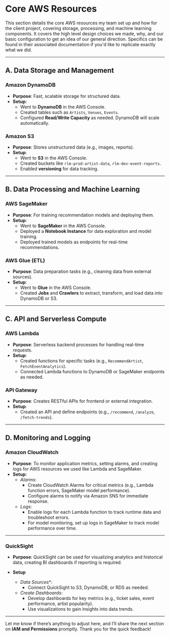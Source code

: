 # Core AWS Resources

This section details the core AWS resources my team set up and how for the client project, covering storage, processing, and machine learning components. It covers the high level design choices we made, why, and our basic configuration to get an idea of our general direction. Specifics can be found in their associated documentation if you'd like to replicate exactly what we did.

---

## A. Data Storage and Management

### Amazon DynamoDB

- **Purpose**: Fast, scalable storage for structured data.
- **Setup**:
  - Went to **DynamoDB** in the AWS Console.
  - Created tables such as `Artists`, `Venues`, `Events`.
  - Configured **Read/Write Capacity** as needed. DynamoDB will scale automatically.

### Amazon S3

- **Purpose**: Stores unstructured data (e.g., images, reports).
- **Setup**:
  - Went to **S3** in the AWS Console.
  - Created buckets like `rlm-prod-artist-data`, `rlm-dev-event-reports`.
  - Enabled **versioning** for data tracking.

---

## B. Data Processing and Machine Learning

### AWS SageMaker

- **Purpose**: For training recommendation models and deploying them.
- **Setup**:
  - Went to **SageMaker** in the AWS Console.
  - Deployed a **Notebook Instance** for data exploration and model training.
  - Deployed trained models as endpoints for real-time recommendations.

### AWS Glue (ETL)

- **Purpose**: Data preparation tasks (e.g., cleaning data from external sources).
- **Setup**:
  - Went to **Glue** in the AWS Console.
  - Created **Jobs** and **Crawlers** to extract, transform, and load data into DynamoDB or S3.

---

## C. API and Serverless Compute

### AWS Lambda

- **Purpose**: Serverless backend processes for handling real-time requests.
- **Setup**:
  - Created functions for specific tasks (e.g., `RecommendArtist`, `FetchEventAnalytics`).
  - Connected Lambda functions to DynamoDB or SageMaker endpoints as needed.

### API Gateway

- **Purpose**: Creates RESTful APIs for frontend or external integration.
- **Setup**:
  - Created an API and define endpoints (e.g., `/recommend`, `/analyze`, `/fetch-trends`).

---

## D. Monitoring and Logging

### Amazon CloudWatch

- **Purpose**: To monitor application metrics, setting alarms, and creating logs for AWS resources we used like Lambda and SageMaker.
- **Setup**:
  - *Alarms*:
    - Create CloudWatch Alarms for critical metrics (e.g., Lambda function errors, SageMaker model performance).
    - Configure alarms to notify via Amazon SNS for immediate response.
  - *Logs*:
    - Enable logs for each Lambda function to track runtime data and troubleshoot errors.
    - For model monitoring, set up logs in SageMaker to track model performance over time.

---

### QuickSight

- **Purpose**: QuickSight can be used for visualizing analytics and historical data, creating BI dashboards if reporting is required.

- **Setup**
  - *Data Sources**:
    - Connect QuickSight to S3, DynamoDB, or RDS as needed.
  - *Create Dashboards*:
    - Develop dashboards for key metrics (e.g., ticket sales, event performance, artist popularity).
    - Use visualizations to gain insights into data trends.

---

Let me know if there’s anything to adjust here, and I’ll share the next section on **IAM and Permissions** promptly. Thank you for the quick feedback!
